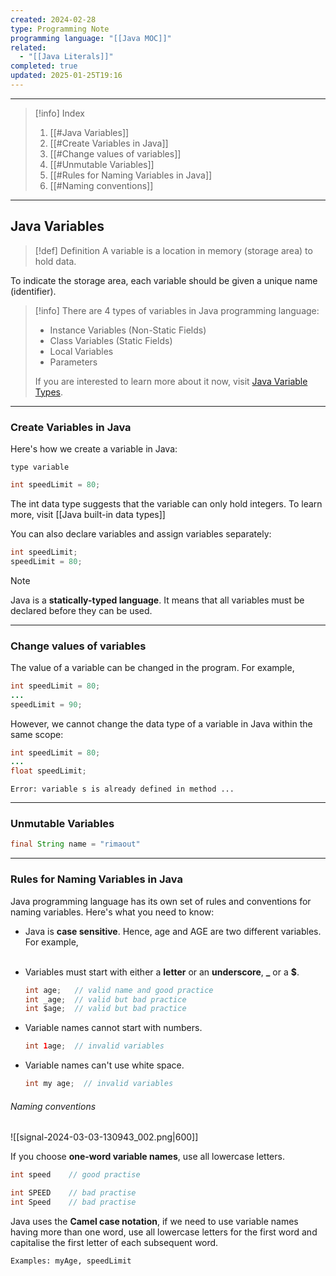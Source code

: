 ```yaml
---
created: 2024-02-28
type: Programming Note
programming language: "[[Java MOC]]"
related:
  - "[[Java Literals]]"
completed: true
updated: 2025-01-25T19:16
---
```

---

>[!info] Index
>1. [[#Java Variables]]
>2. [[#Create Variables in Java]]
>3. [[#Change values of variables]]
>4. [[#Unmutable Variables]]
>5. [[#Rules for Naming Variables in Java]]
>6. [[#Naming conventions]]

---
## Java Variables

>[!def] Definition
>A variable is a location in memory (storage area) to hold data.

To indicate the storage area, each variable should be given a unique name (identifier). 

>[!info]
There are 4 types of variables in Java programming language:
>- Instance Variables (Non-Static Fields)
>- Class Variables (Static Fields)
>- Local Variables
>- Parameters
>
>If you are interested to learn more about it now, visit [Java Variable Types](https://docs.oracle.com/javase/tutorial/java/nutsandbolts/variables.html).

---
### Create Variables in Java

Here's how we create a variable in Java:

```
type variable
```

```java
int speedLimit = 80;
```

The int data type suggests that the variable can only hold integers. To learn more, visit [[Java built-in data types]]

You can also declare variables and assign variables separately:

```java
int speedLimit;
speedLimit = 80;
```

>[!Note] 
>Java is a **statically-typed language**. It means that all variables must be declared before they can be used.

---
### Change values of variables

The value of a variable can be changed in the program. For example,

```java
int speedLimit = 80;
...
speedLimit = 90;
```

However, we cannot change the data type of a variable in Java within the same scope:

```java
int speedLimit = 80;
...
float speedLimit;
```

```
Error: variable s is already defined in method ...
```

---
### Unmutable Variables

```java
final String name = "rimaout"
```

---
### Rules  for Naming Variables in Java

Java programming language has its own set of rules and conventions for naming variables. Here's what you need to know:

- Java is **case sensitive**. Hence, age and AGE are two different variables. For example,  
     
- Variables must start with either a **letter** or an **underscore**, **\_** or a **$**.
    ```java
    int age;   // valid name and good practice
    int _age;  // valid but bad practice
    int $age;  // valid but bad practice
    ```
    
- Variable names cannot start with numbers.
    ```java
    int 1age;  // invalid variables
    ```
    
- Variable names can't use white space. 
    ```java
    int my age;  // invalid variables
    ```
    
###### Naming conventions

![[signal-2024-03-03-130943_002.png|600]]

If you choose **one-word variable names**, use all lowercase letters. 
```java
int speed    // good practise

int SPEED    // bad practise
int Speed    // bad practise
```

Java uses the **Camel case notation**, if we need to use variable names having more than one word, use all lowercase letters for the first word and capitalise the first letter of each subsequent word.  

```
Examples: myAge, speedLimit
```